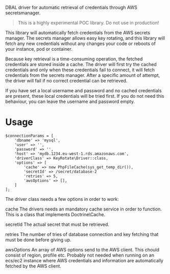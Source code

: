 DBAL driver for automatic retrieval of credentials through AWS secretsmanager.

> This is a highly experimental POC library. Do not use in production!

This library will automatically fetch credentials from the AWS secrets manager. The secrets manager allows easy 
key rotating, and this library will fetch any new credentials without any changes your code or reboots of your 
instance, pod or container. 

Because key retrieval is a time-consuming operation, the fetched credentials are stored inside a cache. The driver 
will first try the cached credentials and only when these credentials fail to connect, it will fetch credentials 
from the secrets manager. After a specific amount of attempt, the driver will fail if no correct credential can be 
retrieved.

If you have set a local username and password and no cached credentials are present, these local credentials will 
be tried first. If you do not need this behaviour, you can leave the username and password empty.



# Usage

    $connectionParams = [
        'dbname' => 'mysql',
        'user' => '',
        'password' => '',              
        'host' => 'mydb.1234.eu-west-1.rds.amazonaws.com',
        'driverClass' => KeyRotate\Driver::class,
        'options' => [
            'cache' => new PhpFileCache(sys_get_temp_dir()),
            'secretId' => /secret/database-2
            'retries' => 5,
            'awsOptions' => [],
        ]
    ];

The driver class needs a few options in order to work:

cache
    The drivers needs an mandatory cache service in order to function. This is a class that implements Doctrine\Cache.

secretId
    The actual secret that must be retrieved.

retries
    The number of tries of database connection and key fetching that must be done before giving up.
   
awsOptions
    An array of AWS options send to the AWS client. This chould consist of region, profile etc. Probably not needed
    when running on an ecs/ec2 instance where AWS credentials and information are automatically fetched by the AWS 
    client.
